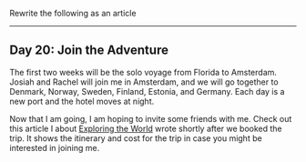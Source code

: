 

Rewrite the following as an article 

---


## Day 20: Join the Adventure

The first  two weeks will be the solo voyage from Florida to Amsterdam.  Josiah and Rachel will join me in Amsterdam,
and we will go together to Denmark, Norway, Sweden, Finland, Estonia, and Germany.  Each day is a new port and the hotel
moves at night.

Now that I am going, I am hoping to invite some friends with me.  Check out this article I about 
[Exploring the World](https://seamansguide.com/journey/Cruise.md)
wrote shortly after we booked the trip.  It shows the itinerary and cost for the trip in case you might be interested in
joining me.

